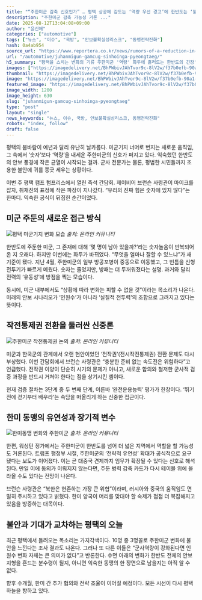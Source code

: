 ```yaml
---
title: "“주한미군 감축 신호인가” … 평택 상공에 감도는 ‘역량 우선 경고’에 한반도는 ‘불안감’"
description: "주한미군 감축 가능성 거론 ..."
date: 2025-08-12T13:04:08+09:00
author: "윤신애"
categories: ["automotive"]
tags: ["뉴스", "이슈", "국방", "안보불확실성리스크", "동맹전략진화"]
hash: 0a4ab954
source_url: "https://www.reportera.co.kr/news/rumors-of-a-reduction-in-us-forces/"
url: "/automotive/juhanmigun-gamcug-sinhoinga-pyeongtaeg/"
h5_summary: "평택을 스치는 변화의 기류 주한미군 '역량' 화두에 흘러드는 한반도의 긴장"
images: ["https://imagedelivery.net/BhPWbivJAhTvor9c-8lV2w/f37b0efb-90a1-4eb6-a5cf-78c93f2c1100/public", "https://imagedelivery.net/BhPWbivJAhTvor9c-8lV2w/c68c559f-5847-4f29-1851-deaf22532a00/public", "https://imagedelivery.net/BhPWbivJAhTvor9c-8lV2w/828e4892-a6be-4547-9d87-43fb87a2e100/public", "https://imagedelivery.net/BhPWbivJAhTvor9c-8lV2w/4877501c-ef42-49ca-da0d-3367cc639300/public"]
thumbnail: "https://imagedelivery.net/BhPWbivJAhTvor9c-8lV2w/f37b0efb-90a1-4eb6-a5cf-78c93f2c1100/public"
image: "https://imagedelivery.net/BhPWbivJAhTvor9c-8lV2w/f37b0efb-90a1-4eb6-a5cf-78c93f2c1100/public"
featured_image: "https://imagedelivery.net/BhPWbivJAhTvor9c-8lV2w/f37b0efb-90a1-4eb6-a5cf-78c93f2c1100/public"
image_width: 1200
image_height: 630
slug: "juhanmigun-gamcug-sinhoinga-pyeongtaeg"
type: "post"
layout: "single"
news_keywords: "뉴스, 이슈, 국방, 안보불확실성리스크, 동맹전략진화"
robots: "index, follow"
draft: false
---
```


평택의 봄바람이 예년과 달리 유난히 날카롭다. 미군기지 너머로 번지는 새로운 움직임, 그 속에서 ‘숫자’보다 ‘역량’을 내세운 주한미군의 신호가 퍼지고 있다. 익숙했던 한반도의 안보 풍경에 작은 균열이 시작되는 걸까. 군사 전문가는 물론, 평범한 시민들까지 조용한 불안에 귀를 쫑긋 세우는 상황이다.

이번 주 평택 캠프 험프리스에서 열린 즉석 간담회. 제이비어 브런슨 사령관이 마이크를 잡자, 취재진의 표정에 작은 파장이 지나갔다. “우리의 진짜 힘은 숫자에 있지 않다”는 한마디. 익숙한 공식이 뒤집힌 순간이었다.

## 미군 주둔의 새로운 접근 방식

![평택 미군기지 변화 모습](https://imagedelivery.net/BhPWbivJAhTvor9c-8lV2w/828e4892-a6be-4547-9d87-43fb87a2e100/public)
*출처: 온라인 커뮤니티*


한반도에 주둔한 미군, 그 존재에 대해 ‘몇 명이 남아 있을까?’라는 숫자놀음이 반복되어 온 지 오래다. 하지만 이번에는 화두가 바뀌었다. “무엇을 얼마나 잘할 수 있느냐”가 새 기준이 됐다. 지난 4월, 주한미군의 일부 방공포병이 중동으로 이동했고, 그 빈틈을 신형 전투기가 빠르게 메웠다. 숫자는 줄었지만, 방패는 더 두꺼워졌다는 설명. 과거와 달리 전력의 ‘유동성’에 방점을 찍는 모습이다.

동시에, 미군 내부에서도 “상황에 따라 변화는 피할 수 없을 것”이라는 목소리가 나온다. 미래의 안보 시나리오가 ‘인원수’가 아니라 ‘실질적 전투력’의 조합으로 그려지고 있다는 뜻이다.

## 작전통제권 전환을 둘러싼 신중론

![주한미군 작전통제권 논의](https://imagedelivery.net/BhPWbivJAhTvor9c-8lV2w/4877501c-ef42-49ca-da0d-3367cc639300/public)
*출처: 온라인 커뮤니티*


미군과 한국군의 관계에서 오랜 현안이었던 ‘전작권’(전시작전통제권) 전환 문제도 다시 부상했다. 이번 간담회에서 브런슨 사령관은 “충분한 준비 없는 속도전은 위험하다”고 언급했다. 전작권 이양이 단순히 시기의 문제가 아니고, 새로운 합의와 철저한 군사적 검증 과정을 반드시 거쳐야 한다는 점을 상기시킨 셈이다.

현재 검증 절차는 3단계 중 두 번째 단계, 이른바 ‘완전운용능력’ 평가가 한창이다. ‘뛰기 전에 걷기부터 배우라’는 속담을 떠올리게 하는 신중한 접근이다.

## 한미 동맹의 유연성과 장기적 변수

![한미동맹 변화와 주한미군](https://imagedelivery.net/BhPWbivJAhTvor9c-8lV2w/c68c559f-5847-4f29-1851-deaf22532a00/public)
*출처: 온라인 커뮤니티*


한편, 워싱턴 정가에서는 주한미군이 한반도를 넘어 더 넓은 지역에서 역할을 할 가능성도 거론된다. 트럼프 행정부 시절, 주한미군의 ‘전략적 유연성’ 확대가 공식적으로 요구됐다는 보도가 이어졌다. 이는 곧 대중국 견제까지 임무가 확장될 수 있다는 신호로 해석된다. 만일 이에 동의가 이뤄지지 않는다면, 주둔 병력 감축 카드가 다시 테이블 위에 올라올 수도 있다는 전망이 나온다.

브런슨 사령관은 “북한은 현존하는 가장 큰 위협”이라며, 러시아와 중국의 움직임도 면밀히 주시하고 있다고 밝혔다. 한미 양국이 머리를 맞대야 할 숙제가 점점 더 복잡해지고 있음을 방증하는 대목이다.

## 불안과 기대가 교차하는 평택의 오늘

최근 평택에서 들려오는 목소리는 가지각색이다. 10명 중 3명꼴로 주한미군 변화에 불안을 느낀다는 조사 결과도 나온다. 그러나 또 다른 이들은 “군사역량이 강화된다면 인원수 변화 자체는 큰 의미가 없다”고 반론한다. 수면 아래의 변화가 한반도 전체의 안보 지형을 흔드는 분수령이 될지, 아니면 익숙한 동맹의 한 장면으로 남을지는 아직 알 수 없다.

향후 수개월, 한미 간 추가 협의와 전략 조율이 이어질 예정이다. 모든 시선이 다시 평택 하늘을 향하고 있다.
